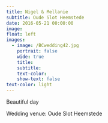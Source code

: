 ```yaml
---
title: Nigel & Mellanie
subtitle: Oude Slot Heemstede
date: 2016-05-21 00:00:00
image:
float: left
images:
  - image: /BCwedding42.jpg
    portrait: false
    wide: true
    title:
    subtitle:
    text-color:
    show-text: false
text-color: light
---
```


Beautiful day

Wedding venue: Oude Slot Heemstede